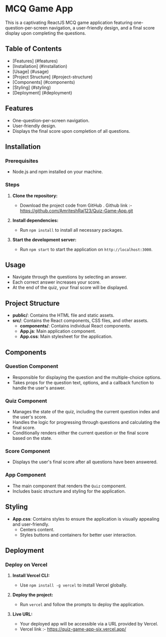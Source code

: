 # MCQ Game App

This is a captivating ReactJS MCQ game application featuring one-question-per-screen navigation, a user-friendly design, and a final score display upon completing the questions.

## Table of Contents

- [Features] (#features)
- [Installation] (#installation)
- [Usage] (#usage)
- [Project Structure] (#project-structure)
- [Components] (#components)
- [Styling] (#styling)
- [Deployment] (#deployment)



## Features

- One-question-per-screen navigation.
- User-friendly design.
- Displays the final score upon completion of all questions.

## Installation

### Prerequisites

- Node.js and npm installed on your machine.

### Steps

1. **Clone the repository:**
   - Download the project code from GitHub .
     Github link :- https://github.com/AmriteshRaj123/Quiz-Game-App.git

2. **Install dependencies:**
   - Run `npm install` to install all necessary packages.

3. **Start the development server:**
   - Run `npm start` to start the application on `http://localhost:3000`.

## Usage

- Navigate through the questions by selecting an answer.
- Each correct answer increases your score.
- At the end of the quiz, your final score will be displayed.



## Project Structure

- **public/**: Contains the HTML file and static assets.
- **src/**: Contains the React components, CSS files, and other assets.
  - **components/**: Contains individual React components.
  - **App.js**: Main application component.
  - **App.css**: Main stylesheet for the application.

## Components

### Question Component

- Responsible for displaying the question and the multiple-choice options.
- Takes props for the question text, options, and a callback function to handle the user's answer.

### Quiz Component

- Manages the state of the quiz, including the current question index and the user's score.
- Handles the logic for progressing through questions and calculating the final score.
- Conditionally renders either the current question or the final score based on the state.

### Score Component

- Displays the user's final score after all questions have been answered.

### App Component

- The main component that renders the `Quiz` component.
- Includes basic structure and styling for the application.

## Styling

- **App.css**: Contains styles to ensure the application is visually appealing and user-friendly.
  - Centers content.
  - Styles buttons and containers for better user interaction.

## Deployment

### Deploy on Vercel

1. **Install Vercel CLI:**
   - Use `npm install -g vercel` to install Vercel globally.

2. **Deploy the project:**
   - Run `vercel` and follow the prompts to deploy the application.

3. **Live URL:**
   - Your deployed app will be accessible via a URL provided by Vercel.
   - Vercel link :- https://quiz-game-app-six.vercel.app/  

